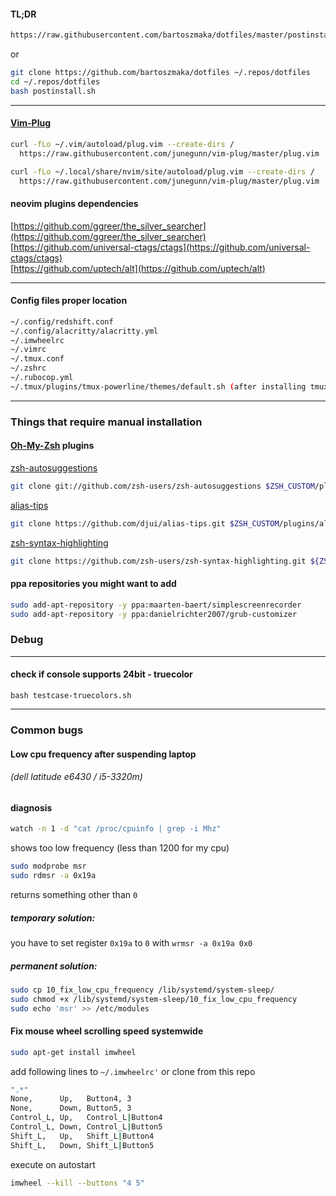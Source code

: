 #### TL;DR
``` bash
https://raw.githubusercontent.com/bartoszmaka/dotfiles/master/postinstall.sh | bash
```
or
``` bash
git clone https://github.com/bartoszmaka/dotfiles ~/.repos/dotfiles
cd ~/.repos/dotfiles
bash postinstall.sh
```

---

#### [Vim-Plug](https://github.com/junegunn/vim-plug)

``` bash
curl -fLo ~/.vim/autoload/plug.vim --create-dirs /
  https://raw.githubusercontent.com/junegunn/vim-plug/master/plug.vim

curl -fLo ~/.local/share/nvim/site/autoload/plug.vim --create-dirs /
  https://raw.githubusercontent.com/junegunn/vim-plug/master/plug.vim
```

#### neovim plugins dependencies

[https://github.com/ggreer/the_silver_searcher](https://github.com/ggreer/the_silver_searcher)  
[https://github.com/universal-ctags/ctags](https://github.com/universal-ctags/ctags)  
[https://github.com/uptech/alt](https://github.com/uptech/alt)  

---

#### Config files proper location

``` bash
~/.config/redshift.conf  
~/.config/alacritty/alacritty.yml  
~/.imwheelrc  
~/.vimrc  
~/.tmux.conf  
~/.zshrc  
~/.rubocop.yml  
~/.tmux/plugins/tmux-powerline/themes/default.sh (after installing tmux-powerline plugin)  
```

---

### Things that require manual installation


#### [Oh-My-Zsh](https://github.com/robbyrussell/oh-my-zsh) plugins

[zsh-autosuggestions](https://github.com/zsh-users/zsh-autosuggestions)

``` bash
git clone git://github.com/zsh-users/zsh-autosuggestions $ZSH_CUSTOM/plugins/zsh-autosuggestions
```

[alias-tips](https://github.com/djui/alias-tips)

``` bash
git clone https://github.com/djui/alias-tips.git $ZSH_CUSTOM/plugins/alias-tips
```

[zsh-syntax-highlighting](https://github.com/zsh-users/zsh-syntax-highlighting)

``` bash
git clone https://github.com/zsh-users/zsh-syntax-highlighting.git ${ZSH_CUSTOM:-~/.oh-my-zsh/custom}/plugins/zsh-syntax-highlighting
```
#### ppa repositories you might want to add

``` bash
sudo add-apt-repository -y ppa:maarten-baert/simplescreenrecorder
sudo add-apt-repository -y ppa:danielrichter2007/grub-customizer
``````

### Debug

---

#### check if console supports 24bit - truecolor
`bash testcase-truecolors.sh`  

----

### Common bugs

#### Low cpu frequency after suspending laptop
###### (dell latitude e6430 / i5-3320m)

#### diagnosis
``` bash
watch -n 1 -d "cat /proc/cpuinfo | grep -i Mhz"
```
shows too low frequency (less than 1200 for my cpu)
``` bash
sudo modprobe msr
sudo rdmsr -a 0x19a
```
returns something other than `0`

##### temporary solution:
you have to set register `0x19a` to `0` with `wrmsr -a 0x19a 0x0`  

##### permanent solution:

``` bash
sudo cp 10_fix_low_cpu_frequency /lib/systemd/system-sleep/
sudo chmod +x /lib/systemd/system-sleep/10_fix_low_cpu_frequency
sudo echo 'msr' >> /etc/modules
```

#### Fix mouse wheel scrolling speed systemwide
``` bash
sudo apt-get install imwheel
```

add following lines to `~/.imwheelrc'` or clone from this repo
``` bash
".*"
None,      Up,   Button4, 3
None,      Down, Button5, 3
Control_L, Up,   Control_L|Button4
Control_L, Down, Control_L|Button5
Shift_L,   Up,   Shift_L|Button4
Shift_L,   Down, Shift_L|Button5
```
execute on autostart
``` bash
imwheel --kill --buttons "4 5"
```
